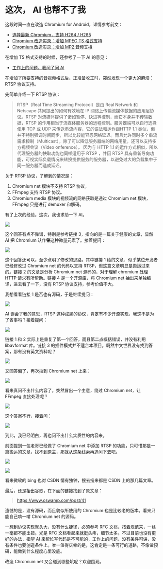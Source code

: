 # 这次， AI 也帮不了我

这段时间一直在改造 Chromium for Android，详情参考前文：

* [选择最新 Chromium，支持 H264 / H265](https://mp.weixin.qq.com/s/IpioXG-_NaGOc9nnKe6xbQ)
* [Chromium 改造实录：增加 MPEG TS 格式支持](https://mp.weixin.qq.com/s/enrzjVLy_VACqTKavuam7Q)
* [Chromium 改造实录：增加 MP2 音频支持](https://mp.weixin.qq.com/s/ZJjG_JYS51WM-WiY8XejVA)

在增加 TS 格式支持的时候，还参考了一下 AI 的意见：

* [工作上的问题，我问了问 AI](https://mp.weixin.qq.com/s/DuRnIfcdcFtWjpJmMNxaqA)

在增加了所要支持的音视频格式后，正准备收工时，突然发现一个更大的麻烦：RTSP 协议支持。

先简单介绍一下 RTSP 协议：

> RTSP（Real Time Streaming Protocol）是由 Real Network 和 Netscape 共同提出的如何有效地在 IP 网络上传输流媒体数据的应用层协议。RTSP 对流媒体提供了诸如暂停、快进等控制，而它本身并不传输数据，RTSP 的作用相当于流媒体服务器的远程控制。服务器端可以自行选择使用 TCP 或 UDP 来传送串流内容，它的语法和运作跟HTTP 1.1 类似，但并不特别强调时间同步，所以比较能容忍网络延迟。而且允许同时多个串流需求控制（Multicast），除了可以降低服务器端的网络用量，还可以支持多方视频会议（Video onference）。 因为与 HTTP 1.1 的运作方式相似，所以代理服务器的快取功能也同样适用于 RTSP ，并因 RTSP 具有重新导向功能，可视实际负载情况来转换提供服务的服务器，以避免过大的负载集中于同一服务器而造成延迟。

关于 RTSP 协议，了解到的情况是：

1. Chromium net 模块不支持 RTSP 协议。
2. FFmpeg 支持 RTSP 协议。
3. Chromium media 模块的视频流的网络获取是通过 Chromium net 模块，FFmpeg 只是进行 demuxer 和解码。

有了上次的经验，这次，我也求助一下 AI。

![](https://raw.githubusercontent.com/mogoweb/mywritings/master/book_wechat/202304/images/bing_01.png)

这个回答有点不靠谱，特别是参考链接 3，指向的是一篇关于健康的文章，显然 AI 把 Chromium 认作**铬**这种微量元素了。接着提问：

![](https://raw.githubusercontent.com/mogoweb/mywritings/master/book_wechat/202304/images/bing_02.png)

这个回答还可以，至少点明了修改的思路。其中链接 1 给的文章，似乎某位开发者已经修改过 Chromium net 的代码以支持 RTSP，但这篇文章明显是搬运过来的。链接 2 的文章是分析 Chromium net 源码的，对于理解 chromium 处理 HTTP 请求有所帮助。链接 4 是一个开源库，将 Chromium net 抽出来单独编译，进去看了一下，没有 RTSP 协议支持，参考价值不大。

我想看看链接 1 是否也有源码，于是继续提问：

![](https://raw.githubusercontent.com/mogoweb/mywritings/master/book_wechat/202304/images/bing_03.png)

AI 误会了我的意思，RTSP 这种成熟的协议，肯定有不少开源实现，我这不是为了省事吗？接着提问：

![](https://raw.githubusercontent.com/mogoweb/mywritings/master/book_wechat/202304/images/bing_04.png)

链接 1 和 2 实际上是重复了第一个回答，而且第二点概括错误，并没有利用 libavformat 库。链接 3 的插件模式并不适合本项目。既然中文世界没有找到答案，那有没有英文资料呢？

![](https://raw.githubusercontent.com/mogoweb/mywritings/master/book_wechat/202304/images/bing_05.png)

又回答偏了，再次拉到 Chromium net 上来：

![](https://raw.githubusercontent.com/mogoweb/mywritings/master/book_wechat/202304/images/bing_06.png)

看来真问不出什么内容了。突然冒出一个主意，绕过 Chromium net，让 FFmpeg 直接处理呢？

![](https://raw.githubusercontent.com/mogoweb/mywritings/master/book_wechat/202304/images/bing_07.png)

这个答案不行，接着问：

![](https://raw.githubusercontent.com/mogoweb/mywritings/master/book_wechat/202304/images/bing_08.png)

到此，我已经明白，再也问不出什么实质性的内容来。

前面提到一位老哥已经做了 Chromium net 中添加 RTSP 的功能，只可惜那是一篇搬运的文章，找不到原主，那就从这条线索再追问下去吧。

![](https://raw.githubusercontent.com/mogoweb/mywritings/master/book_wechat/202304/images/bing_09.png)

![](https://raw.githubusercontent.com/mogoweb/mywritings/master/book_wechat/202304/images/bing_10.png)

看来微软的 bing 也对 CSDN 情有独钟，搜去搜来都是 CSDN 上的那几篇文章。

最后，还是抬出谷歌，在下面的链接找到了原文章：

> https://www.cswamp.com/post/41

遗憾的是，没有源码，而且貌似所使用的 Chromium 也是比较老的版本。看来只能自己啃一啃 Chromium net 的源码。

一想到协议实现就头大，没有什么捷径，必须参考 RFC 文档，按着规范来，一丝一毫都不能出错。光是 RFC 文档看起来就挺头疼，细节太多。不过目前也没有更好的办法，指望 AI 来帮忙写代码是不可能的，工作上的问题，没有条件可讲，没有条件也要创造条件上。唯一值得庆幸的是，这肯定是一条可行的道路，不像做预研，能做到什么程度心里没底。

改造 Chromium net 又会碰到哪些坑呢？欢迎围观。

